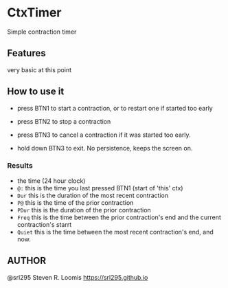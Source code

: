 # CtxTimer

Simple contraction timer

## Features

very basic at this point

## How to use it

- press BTN1 to start a contraction, or to restart one if started too early
- press BTN2 to stop a contraction
- press BTN3 to cancel a contraction if it was started too early.

- hold down BTN3 to exit. No persistence, keeps the screen on.

### Results

- the time (24 hour clock)
- `@:` this is the time you last pressed BTN1 (start of 'this' ctx)
- `Dur` this is the duration of the most recent contraction
- `P@` this is the time of the prior contraction
- `PDur` this is the duration of the prior contraction
- `Freq` this is the time between the prior contraction's end and the current contraction's starrt
- `Quiet` this is the time between the most recent contraction's end, and now.

## AUTHOR

@srl295 Steven R. Loomis <https://srl295.github.io>
